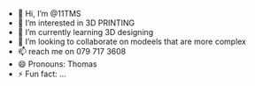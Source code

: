 - 👋 Hi, I’m @11TMS
- 👀 I’m interested in 3D PRINTING
- 🌱 I’m currently learning 3D designing
- 💞️ I’m looking to collaborate on modeels that are more complex
- 📫  reach me on 079 717 3608
- 😄 Pronouns: Thomas
- ⚡ Fun fact: ...

<!---
11TMS/11TMS is a ✨ special ✨ repository because its `README.md` (this file) appears on your GitHub profile.
You can click the Preview link to take a look at your changes.
--->
